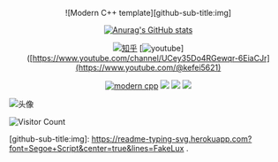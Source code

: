<div id="title" align=center>

![Modern C++ template][github-sub-title:img]

[![Anurag's GitHub stats](https://github-readme-stats.vercel.app/api?username=FakeLux&show_icons=true&theme=tokyonight)](https://b23.tv/iEJTnPp)

[![知乎](https://img.shields.io/badge/%E7%9F%A5%E4%B9%8E-mq%E7%99%BD-yello)](https://www.zhihu.com/people/fakelux)
[![youtube](https://img.shields.io/badge/video-YouTube-red)]([https://www.youtube.com/channel/UCey35Do4RGewqr-6EiaCJr](https://www.youtube.com/@kefei5621)

[![modern cpp](https://img.shields.io/badge/code-Modern%20C++-blue)](https://learn.microsoft.com/zh-cn/cpp/cpp/welcome-back-to-cpp-modern-cpp) 
![](https://img.shields.io/badge/讨厌-学习-yellow) 
![](https://img.shields.io/badge/性格-开朗-blue) 
![](https://img.shields.io/badge/爱好-健身-red)

</div>

![头像](C:\Users\ROG\OneDrive\桌面\9b73b15b83e25af4513e9145e6efaf7.jpg)

![Visitor Count](https://profile-counter.glitch.me/FakeLux/count.svg)

[github-sub-title:img]: https://readme-typing-svg.herokuapp.com?font=Segoe+Script&center=true&lines=FakeLux .

